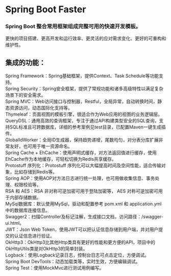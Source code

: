 # Spring Boot Faster
### Spring Boot 整合常用框架组成完整可用的快速开发模板。
更快的项目搭建、更高开发和运行效率、更灵活的应对需求变化、更好的可重构和维护性。  

## 集成的功能：
Spring Framework：Spring基础框架，提供Context、Task Schedule等功能支持。  
Spring Security：Spring安全框架，提供了常规功能和诸多高级特性以满足复杂场景下的安全需求。  
Spring MVC：Web访问接口与控制器，Restful，全局异常，自动转换时间，静态资源访问，动态国际化支持等。  
Thymeleaf：页面视图的模板引擎，很适合作为Web应用的视图的业务逻辑层。  
QueryDSL：通用高效的查询框架，专注于通过API构建类型安全的SQL查询，支持SQL标准且可跨数据库，详细的参考案例见test目录，已配置Maven一键生成插件。  
GlobalIdWorker：全局ID生成器，保持趋势递增，尾数均匀，对分表分库扩展非常友好，也可用于唯一资源命名。  
Spring Cache + EhCache：使用声明式缓存，对方法返回值进行缓存，使用EhCache作为本地缓存，可轻松切换为Redis共享缓存。  
Protostuff 序列化：Protostuff 序列化可以大幅提高时间及空间性能，适合传输对象，比如存储到Redis等。  
Spring AOP：使用AOP对方法日志进行统一处理，也可用做收集信息、事务处理、权限校验等。  
RSA 和 AES：RSA 非对称可逆加密可用于登陆加密等， AES 对称可逆加密可用于内部存储数据。  
MySql数据库：默认使用MySql，驱动和配置参考 pom.xml 和 application.yml 中的数据库连接信息。  
Swagger2：扫描Controller及标记注解，生成接口文档，访问路径：/swagger-ui.html。  
JWT：Json Web Token，使用JWT可以把认证信息存储到用户端，并对用户提交的认证信息进行验证。  
OkHttp3：OkHttp3比其他Http类具有更好的性能和更方便的API，项目中的OkHttpUtils类是对OkHttp3的简单封装。  
Logback：使用Logback记录日志，控制台日志可点击定位，方便调试。  
Spring Boot DevTools：动态加载类等，实时生效，方便编辑调试。  
Spring Test：使用MockMvc进行测试用例编写。
